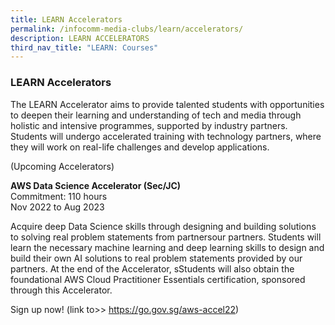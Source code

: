 ```yaml
---
title: LEARN Accelerators
permalink: /infocomm-media-clubs/learn/accelerators/
description: LEARN ACCELERATORS
third_nav_title: "LEARN: Courses"
---
```

### LEARN Accelerators
The LEARN Accelerator aims to provide talented students with opportunities to deepen their learning and understanding of tech and media through holistic and intensive programmes, supported by industry partners. Students will undergo accelerated training with technology partners, where they will work on real-life challenges and develop applications.

(Upcoming Accelerators)

**AWS Data Science Accelerator (Sec/JC)**<br>
Commitment: 110 hours<br>Nov 2022 to Aug 2023

Acquire deep Data Science skills through designing and building solutions to solving real problem statements from partnersour partners. Students will learn the necessary machine learning and deep learning skills to design and build their own AI solutions to real problem statements provided by our partners. At the end of the Accelerator, sStudents will also obtain the foundational AWS Cloud Practitioner Essentials certification, sponsored through this Accelerator.

Sign up now! (link to>>  https://go.gov.sg/aws-accel22)
